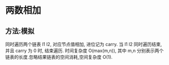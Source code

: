 # 两数相加

## 方法:模拟

同时遍历两个链表 l1 l2, 对应节点值相加, 进位记为 carry. 当 l1 l2 同时遍历结束, 并且 carry 为 0 时, 结束遍历.
时间复杂度 O(max(m,n)), 其中 m,n 分别表示两个链表的长度.忽略结果链表的空间消耗,空间复杂度 O(1).
